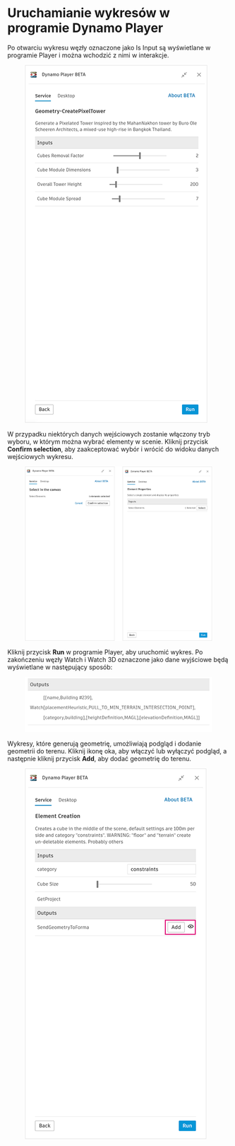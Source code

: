 # Uruchamianie wykresów w programie Dynamo Player


Po otwarciu wykresu węzły oznaczone jako Is Input są wyświetlane w programie Player i można wchodzić z nimi w interakcje.

<figure><img src="../.gitbook/assets/run-button.png" alt=""><figcaption></figcaption></figure>

W przypadku niektórych danych wejściowych zostanie włączony tryb wyboru, w którym można wybrać elementy w scenie. Kliknij przycisk **Confirm selection**, aby zaakceptować wybór i wrócić do widoku danych wejściowych wykresu.

<figure><img src="../.gitbook/assets/selection-flow.png" alt=""><figcaption></figcaption></figure>

Kliknij przycisk **Run** w programie Player, aby uruchomić wykres. Po zakończeniu węzły Watch i Watch 3D oznaczone jako dane wyjściowe będą wyświetlane w następujący sposób:

<figure><img src="../.gitbook/assets/watch-output.png" alt=""><figcaption></figcaption></figure>

Wykresy, które generują geometrię, umożliwiają podgląd i dodanie geometrii do terenu. Kliknij ikonę oka, aby włączyć lub wyłączyć podgląd, a następnie kliknij przycisk **Add**, aby dodać geometrię do terenu.

<figure><img src="../.gitbook/assets/add.png" alt=""><figcaption></figcaption></figure>
